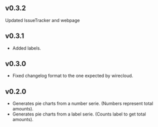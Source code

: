 ## v0.3.2

Updated IssueTracker and webpage

## v0.3.1

- Added labels.

## v0.3.0

- Fixed changelog format to the one expected by wirecloud.

## v0.2.0

- Generates pie charts from a number serie. (Numbers represent total amounts).
- Generates pie charts from a label serie. (Counts label to get total amounts).
